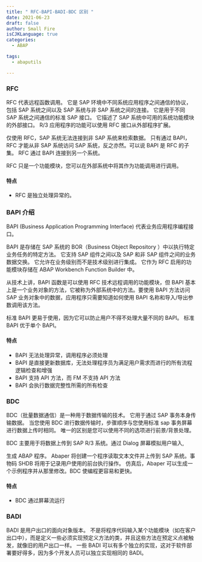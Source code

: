 ```yaml
---
title: " RFC-BAPI-BADI-BDC 区别 "
date: 2021-06-23
draft: false
author: Small Fire
isCJKLanguage: true
categories: 
  - ABAP

tags: 
  - abaputils 

---
```


### RFC

RFC 代表远程函数调用。 它是 SAP 环境中不同系统应用程序之间通信的协议，包括 SAP 系统之间以及 SAP 系统与非 SAP 系统之间的连接。 它是用于不同 SAP 系统之间通信的标准 SAP 接口。 它描述了 SAP 系统中可用的系统功能模块的外部接口。 R/3 应用程序的功能可以使用 RFC 接口从外部程序扩展。

仅使用 RFC，SAP 系统无法连接到非 SAP 系统来检索数据。 只有通过 BAPI，RFC 才能从非 SAP 系统访问 SAP 系统，反之亦然。可以说 BAPI 是 RFC 的子集。 RFC 通过 BAPI 连接到另一个系统。

RFC 只是一个功能模块，您可以在外部系统中将其作为功能调用进行调用。

#### 特点

- RFC 是独立处理异常的。

### BAPI 介绍

BAPI (Business Application Programming Interface) 代表业务应用程序编程接口。

BAPI 是存储在 SAP 系统的 BOR（Business Object Repository ）中以执行特定业务任务的特定方法。 它支持 SAP 组件之间以及 SAP 和非 SAP 组件之间的业务数据交换。 它允许在业务级别而不是技术级别进行集成。 它作为 RFC 启用的功能模块存储在 ABAP Workbench Function Builder 中。 

从技术上讲，BAPI 函数是可以使用 RFC 技术远程调用的功能模块，但 BAPI 基本上是一个业务对象的方法，它被称为外部系统中的方法。要使用 BAPI 方法访问 SAP 业务对象中的数据，应用程序只需要知道如何使用 BAPI 名称和导入/导出参数调用该方法。 

标准 BAPI 更易于使用，因为它可以防止用户不得不处理大量不同的 BAPI。 标准 BAPI 优于单个 BAPI。

#### 特点

- BAPI 无法处理异常，调用程序必须处理
- BAPI 是直接更新数据库，无法处理程序员为满足用户需求而进行的所有流程逻辑检查和增强
- BAPI 支持 API 方法，而 FM 不支持 API 方法
- BAPI 会执行数据完整性所需的所有检查

### BDC

BDC（批量数据通信）是一种用于数据传输的技术。 它用于通过 SAP 事务本身传输数据。 当您使用 BDC 进行数据传输时，步骤顺序与您使用标准 sap 事务屏幕进行数据上传时相同。 唯一的区别是您可以使用不同的选项进行前景/背景处理。

BDC 主要用于将数据上传到 SAP R/3 系统。通过 Dialog 屏幕模拟用户输入,

生成 ABAP 程序。 Abaper 将创建一个程序读取文本文件并上传到 SAP 系统。事物码 SHDB 将用于记录用户使用的前台执行操作。 仿真后，Abaper 可以生成一个示例程序并从那里修改。BDC 使编程更容易和更快。

#### 特点

- BDC 通过屏幕流运行

### BADI

BADI 是用户出口的面向对象版本。 不是将程序代码输入某个功能模块（如在客户出口中），而是定义一些必须实现预定义方法的类，并且这些方法在预定义点被触发，就像旧的用户出口一样。 一些 BADI 可以有多个独立的实现，这对于软件部署要好得多，因为多个开发人员可以独立实现相同的 BADI。